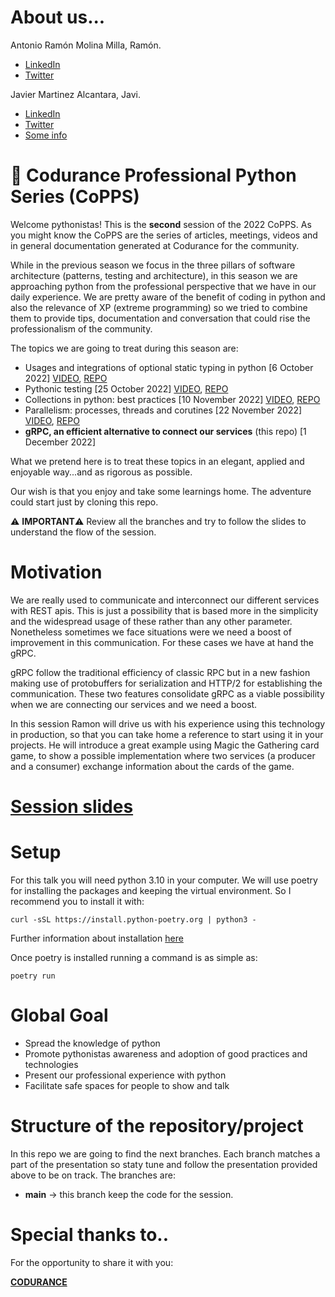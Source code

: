 # About us...

Antonio Ramón Molina Milla, Ramón.

- [LinkedIn](https://www.linkedin.com/in/armolinamilla/)
- [Twitter](https://mobile.twitter.com/commiteatv)

Javier Martinez Alcantara, Javi.

- [LinkedIn](https://www.linkedin.com/in/javier-martinez-alcantara/)
- [Twitter](https://twitter.com/JavierMarAlc)
- [Some info](https://jmaralc.github.io/)

# 🤠 Codurance Professional Python Series (CoPPS)

Welcome pythonistas! This is the **second** session of the 2022 CoPPS. As you might know the CoPPS are the series of articles,
meetings, videos and in general documentation generated at Codurance for the community. 

While in the previous season we focus in the three pillars of software architecture (patterns, testing and architecture), 
in this season we are approaching python from the professional perspective that we have in our daily experience. 
We are pretty aware of the benefit of coding in python and also the relevance of XP (extreme programming) so we tried to combine them
to provide tips, documentation and conversation that could rise the professionalism of the community. 

The topics we are going to treat during this season are:
- Usages and integrations of optional static typing in python [6 October 2022] [VIDEO](https://youtu.be/fgnXC2U9Xmc), [REPO](https://gitlab.com/jmaralc/static_typing_in_python)
- Pythonic testing [25 October 2022] [VIDEO](https://youtu.be/VCANk894hPY), [REPO](https://gitlab.com/jmaralc/testing_python_2022)
- Collections in python: best practices [10 November 2022] [VIDEO](https://www.youtube.com/watch?v=eK_xJH18Vig), [REPO](https://gitlab.com/jmaralc/collections_in_python)
- Parallelism: processes, threads and corutines [22 November 2022] [VIDEO](https://youtu.be/voBeGVwHY_k), [REPO](https://gitlab.com/jmaralc/concurrency_and_parallelism_in_python)
- **gRPC, an efficient alternative to connect our services** (this repo) [1 December 2022]

What we pretend here is to treat these topics in an elegant, applied and enjoyable way...and as rigorous as possible.

Our wish is that you enjoy and take some learnings home. The adventure could start just by cloning this repo.

⚠️ **IMPORTANT**⚠️
Review all the branches and try to follow the slides to understand the flow of the session.

# Motivation
We are really used to communicate and interconnect our different services with REST apis. This is just a possibility that
is based more in the simplicity and the widespread usage of these rather than any other parameter. Nonetheless sometimes 
we face situations were we need a boost of improvement in this communication. For these cases we have at hand the gRPC. 

gRPC follow the traditional efficiency of classic RPC but in a new fashion making use of protobuffers for serialization and 
HTTP/2 for establishing the communication. These two features consolidate gRPC as a viable possibility when we are connecting
our services and we need a boost.

In this session Ramon will drive us with his experience using this technology in production, so that you can take home a reference
to start using it in your projects. He will introduce a great example using Magic the Gathering card game, to show a possible
implementation where two services (a producer and a consumer) exchange information about the cards of the game.

# [Session slides](https://docs.google.com/presentation/d/1q-LAkZQdWfM2qvOlYh93W16v_ITFs2vsWvuTDtqD0gs/edit?usp=sharing)

# Setup

For this talk you will need python 3.10 in your computer. We will use poetry for installing the packages and keeping the virtual environment. So I recommend you to install it with:

```shell
curl -sSL https://install.python-poetry.org | python3 -
```

Further information about installation [here](https://python-poetry.org/docs/#installation)

Once poetry is installed running a command is as simple as:
```commandline
poetry run 
```

# Global Goal

- Spread the knowledge of python
- Promote pythonistas awareness and adoption of good practices and technologies
- Present our professional experience with python
- Facilitate safe spaces for people to show and talk 

# Structure of the repository/project
In this repo we are going to find the next branches. Each branch matches a part of the presentation so staty tune and follow the presentation
provided above to be on track. The branches are:

- **main** -> this branch keep the code for the session.

# Special thanks to..
For the opportunity to share it with you:

[**CODURANCE**](https://codurance.com/)
